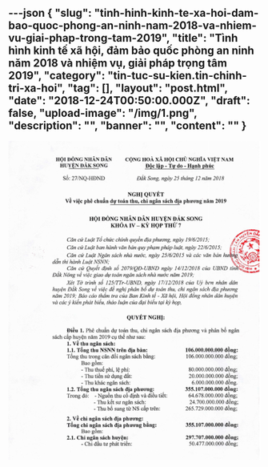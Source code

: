 ---json
{
    "slug": "tinh-hinh-kinh-te-xa-hoi-dam-bao-quoc-phong-an-ninh-nam-2018-va-nhiem-vu-giai-phap-trong-tam-2019",
    "title": "Tình hình kinh tế xã hội, đảm bảo quốc phòng an ninh năm 2018 và nhiệm vụ, giải pháp trọng tâm 2019",
    "category": "tin-tuc-su-kien.tin-chinh-tri-xa-hoi",
    "tag": [],
    "layout": "post.html",
    "date": "2018-12-24T00:50:00.000Z",
    "draft": false,
    "upload-image": "/img/1.png",
    "description": "",
    "banner": "",
    "__content__": ""
}
---
<p><img alt="" src="/img/1.png" /></p>
